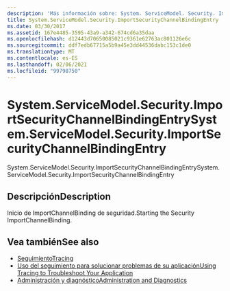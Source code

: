 ```yaml
---
description: 'Más información sobre: System. ServiceModel. Security. ImportSecurityChannelBindingEntry'
title: System.ServiceModel.Security.ImportSecurityChannelBindingEntry
ms.date: 03/30/2017
ms.assetid: 167e4485-3595-43a9-a342-674cd6a35daa
ms.openlocfilehash: d12443d70650085021c9361e62763ac801126e6c
ms.sourcegitcommit: ddf7edb67715a5b9a45e3dd44536dabc153c1de0
ms.translationtype: MT
ms.contentlocale: es-ES
ms.lasthandoff: 02/06/2021
ms.locfileid: "99798750"
---
```

# <a name="systemservicemodelsecurityimportsecuritychannelbindingentry"></a><span data-ttu-id="2f578-103">System.ServiceModel.Security.ImportSecurityChannelBindingEntry</span><span class="sxs-lookup"><span data-stu-id="2f578-103">System.ServiceModel.Security.ImportSecurityChannelBindingEntry</span></span>

<span data-ttu-id="2f578-104">System.ServiceModel.Security.ImportSecurityChannelBindingEntry</span><span class="sxs-lookup"><span data-stu-id="2f578-104">System.ServiceModel.Security.ImportSecurityChannelBindingEntry</span></span>  
  
## <a name="description"></a><span data-ttu-id="2f578-105">Descripción</span><span class="sxs-lookup"><span data-stu-id="2f578-105">Description</span></span>  

 <span data-ttu-id="2f578-106">Inicio de ImportChannelBinding de seguridad.</span><span class="sxs-lookup"><span data-stu-id="2f578-106">Starting the Security ImportChannelBinding.</span></span>  
  
## <a name="see-also"></a><span data-ttu-id="2f578-107">Vea también</span><span class="sxs-lookup"><span data-stu-id="2f578-107">See also</span></span>

- [<span data-ttu-id="2f578-108">Seguimiento</span><span class="sxs-lookup"><span data-stu-id="2f578-108">Tracing</span></span>](index.md)
- [<span data-ttu-id="2f578-109">Uso del seguimiento para solucionar problemas de su aplicación</span><span class="sxs-lookup"><span data-stu-id="2f578-109">Using Tracing to Troubleshoot Your Application</span></span>](using-tracing-to-troubleshoot-your-application.md)
- [<span data-ttu-id="2f578-110">Administración y diagnóstico</span><span class="sxs-lookup"><span data-stu-id="2f578-110">Administration and Diagnostics</span></span>](../index.md)
